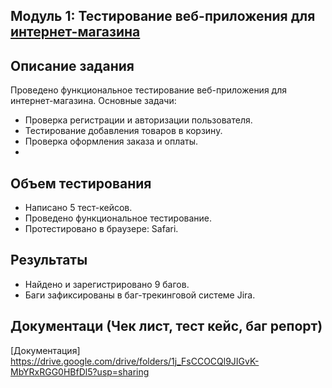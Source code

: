 ## Модуль 1: Тестирование веб-приложения для  [интернет-магазина](https://intern.demoshopping.ru/)


## Описание задания
Проведено функциональное тестирование веб-приложения для интернет-магазина. Основные задачи:
- Проверка регистрации и авторизации пользователя.
- Тестирование добавления товаров в корзину.
- Проверка оформления заказа и оплаты.
- 

## Объем тестирования
- Написано 5 тест-кейсов.
- Проведено функциональное тестирование.
- Протестировано в браузере:  Safari.

## Результаты
- Найдено и зарегистрировано 9 багов.
- Баги зафиксированы в баг-трекинговой системе Jira.
## Документаци (Чек лист, тест кейс, баг репорт)
[Документация] https://drive.google.com/drive/folders/1j_FsCCOCQl9JIGvK-MbYRxRGG0HBfDl5?usp=sharing



